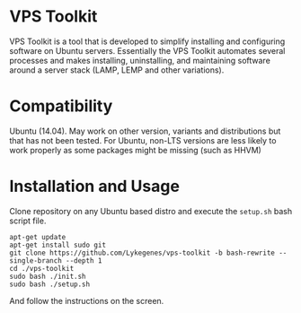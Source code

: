 # VPS Toolkit
VPS Toolkit is a tool that is developed to simplify installing and configuring software on Ubuntu servers. Essentially the VPS Toolkit automates several processes and makes installing, uninstalling, and maintaining software around a server stack (LAMP, LEMP and other variations).

# Compatibility
Ubuntu (14.04). May work on other version, variants and distributions but that has not been tested.
For Ubuntu, non-LTS versions are less likely to work properly as some packages might be missing (such as HHVM)

# Installation and Usage
Clone repository on any Ubuntu based distro and execute the `setup.sh` bash script file.
```shell
apt-get update
apt-get install sudo git
git clone https://github.com/Lykegenes/vps-toolkit -b bash-rewrite --single-branch --depth 1
cd ./vps-toolkit
sudo bash ./init.sh
sudo bash ./setup.sh
```
And follow the instructions on the screen.